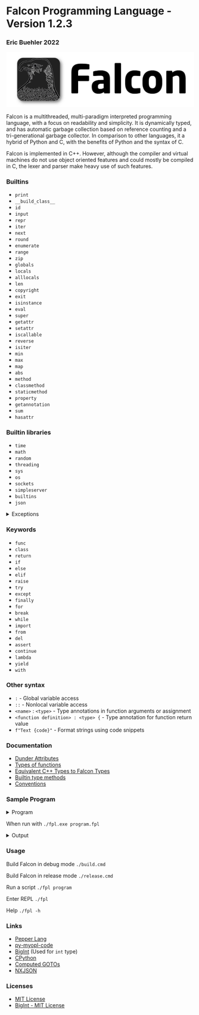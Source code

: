 # Falcon Programming Language - Version 1.2.3
### Eric Buehler 2022 ###

<img src="logo.png"/>

Falcon is a multithreaded, multi-paradigm interpreted programming language, with a focus on readability and simplicity. It is dynamically typed, and has automatic garbage collection based on reference counting and a tri-generational garbage collector. In comparison to other languages, it a hybrid of Python and C, with the benefits of Python and the syntax of C.

Falcon is implemented in C++. However, although the compiler and virtual machines do not use object oriented features and could mostly be compiled in C, the lexer and parser make heavy use of such features.

### Builtins ###
- ```print```
- ```__build_class__```
- ```id```
- ```input```
- ```repr```
- ```iter```
- ```next```
- ```round```
- ```enumerate```
- ```range```
- ```zip```
- ```globals```
- ```locals```
- ```alllocals```
- ```len```
- ```copyright```
- ```exit```
- ```isinstance```
- ```eval```
- ```super```
- ```getattr```
- ```setattr```
- ```iscallable```
- ```reverse```
- ```isiter```
- ```min```
- ```max```
- ```map```
- ```abs```
- ```method```
- ```classmethod```
- ```staticmethod```
- ```property```
- ```getannotation```
- ```sum```
- ```hasattr```

### Builtin libraries ###
- ```time```
- ```math```
- ```random```
- ```threading```
- ```sys```
- ```os```
- ```sockets```
- ```simpleserver```
- ```builtins```
- ```json```

<details>
<summary>Exceptions</summary>

- ```Exception```
- ```TypeError```
- ```ValueError```
- ```AttributeError```
- ```KeyError```
- ```NameError```
- ```IndexError```
- ```MemoryError```
- ```RecursionError```
- ```StopIteration```
- ```FileNotFoundError```
- ```InvalidOperationError```
- ```ImportError```
- ```KeyboardInterrupt```
- ```AssertionError```
- ```ZeroDivisionError```
    
</details>    

### Keywords ###
- ```func```
- ```class```
- ```return```
- ```if```
- ```else```
- ```elif```
- ```raise```
- ```try```
- ```except```
- ```finally```
- ```for```
- ```break```
- ```while```
- ```import```
- ```from```
- ```del```
- ```assert```
- ```continue```
- ```lambda```
- ```yield```
- ```with```

### Other syntax ###
- ```:``` - Global variable access
- ```::``` - Nonlocal variable access
- ```<name>``` : ```<type>``` - Type annotations in function arguments or assignment
- ```<function definition> : <type> {``` - Type annotation for function return value
- ```f"Text {code}"``` - Format strings using code snippets

### Documentation ##
- [Dunder Attributes](https://github.com/EricLBuehler/Falcon-Programming-Language/blob/main/docs/DUNDER_ATTRS.md)
- [Types of functions](https://github.com/EricLBuehler/Falcon-Programming-Language/blob/main/docs/FUNCTIONS.md)
- [Equivalent C++ Types to Falcon Types](https://github.com/EricLBuehler/Falcon-Programming-Language/blob/main/docs/TYPE_CPPBASE.md)
- [Builtin type methods](https://github.com/EricLBuehler/Falcon-Programming-Language/blob/main/docs/TYPE_DOCS.md)
- [Conventions](https://github.com/EricLBuehler/Falcon-Programming-Language/blob/main/docs/CONVENTIONS.md)

### Sample Program ###

<details>
<summary>Program</summary>

```js
m="Placeholder value"

class Falcon{
    var=m
    func sound(self){
        print("Sound!")
    }
}


class Peregrine(Falcon){
    var=m
    func __new__(self){
        print("__new__ called")
        return super(self).__new__(self)
    }
    func __init__(self){
        print(self)
    }
    func f(self){
        print(self.var)
    }
}

x=Peregrine()

y=Peregrine()

a=Peregrine.var
x.var=5
y.var="Value"
b=x.var

x.f()
y.f()

x.sound()

print(x.__bases__)

func f(x,c="A"){
    print("Function f says: ","")
    print(c)
}

f(1)



dictionary={1:[1,2,3], 2:{1:"A"}, "Hello":"World", [123]:2}

l=list(1,2,3,4,5)

x=object()
y=object()


true = x == y
maybe = x is y
same = x is x
print(500==500)


print("Done")

print(l[3])
print(dictionary[[123]])


try{
    if 500 is 200{
        raise Exception("500 is not the same object as 200")
    }
    elif 500 is 500{
        raise TypeError("500 is not the same object as 200, but is the same as 500")
    }
    else{
        raise NameError("Else condition reached")
    }
}
except Exception e{
    print(e)
}

i=0

func x(){
    i=i+1

    print(i)
    if (i==3){
        raise ValueError("I is 50!")
    }
    x()
}

try{
    x()
}
except Exception e{
    print(e)
}

val=2
print(val.__mul__(5))

func fib(n){
    if (n<=1){
        return n
    }
    else{
        return fib(n-1)+fib(n-2)
    }
}

print(fib(10))

pi=238649.2131693410000000
x=pi*100
print(str(pi))
print(int("1234"))
print(float("10.222"))

for n in [10,20,30]{
    print(n)
}

i=0
while i<10{
    print(i)
    i+=1
}

print(True and False)
print(True or False)
print(not 1==1)

print(100^2)
print(100^2*3)
print(100^6)
```

</details>

When run with ```./fpl.exe program.fpl```

<details>
<summary>Output</summary>

```
__new__ called        
<Peregrine @ 0xba7a98>
__new__ called        
<Peregrine @ 0xba7b40>
5
Value
Sound!
[<class 'Falcon'>, <class 'object'>]
Function f says:  
A
True
Done
4
2
500 is not the same object as 200, but is the same as 500
1
2
3
I is 50!
10
55
238649.213169341
1234
10.222
10
20
30
False
True
False
102
98
98
```

</details>

### Usage ###
Build Falcon in debug mode
```./build.cmd```

Build Falcon in release mode
```./release.cmd```

Run a script
```./fpl program```

Enter REPL
```./fpl```

Help
```./fpl -h```

### Links ###
- <a href='https://github.com/dannyvankooten/pepper-lang'>Pepper Lang</a>
- <a href='https://github.com/davidcallanan/py-myopl-code'>py-myopl-code</a>
- <a href='https://github.com/faheel/BigInt'>BigInt</a> (Used for ```int``` type)
- <a href='https://github.com/python/cpython'>CPython</a>
- <a href='https://eli.thegreenplace.net/2012/07/12/computed-goto-for-efficient-dispatch-tables'>Computed GOTOs</a>
- <a href='https://github.com/thestr4ng3r/nxjson'>NXJSON</a>

### Licenses ###
- [MIT License](LICENSE)
- [BigInt - MIT License](https://github.com/EricLBuehler/Falcon-Programming-Language/blob/main/object/BigInt.hpp)
